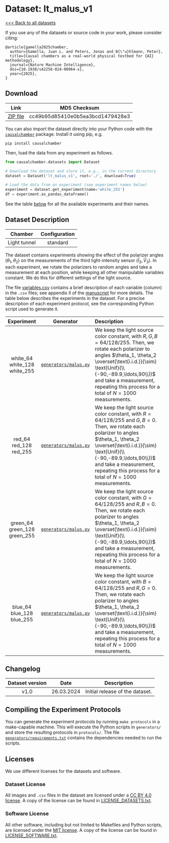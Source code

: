 # Dataset: lt\_malus\_v1

[<<< Back to all datasets](https://github.com/juangamella/causal-chamber)

If you use any of the datasets or source code in your work, please consider citing:

```
﻿@article{gamella2025chamber,
  author={Gamella, Juan L. and Peters, Jonas and B{\"u}hlmann, Peter},
  title={Causal chambers as a real-world physical testbed for {AI} methodology},
  journal={Nature Machine Intelligence},
  doi={10.1038/s42256-024-00964-x},
  year={2025},
}
```

## Download

| Link     | MD5 Checksum                     |
|:--------:|:--------------------------------:|
| [ZIP file](https://causalchamber.s3.eu-central-1.amazonaws.com/downloadables/lt_malus_v1.zip) | cc49b95d85410e0b5ea3bcd1479428e3 |

You can also import the dataset directly into your Python code with the [`causalchamber`](https://pypi.org/project/causalchamber/) package. Install it using pip, e.g.

```
pip install causalchamber
```

Then, load the data from any experiment as follows.

```python
from causalchamber.datasets import Dataset

# Download the dataset and store it, e.g., in the current directory
dataset = Dataset('lt_malus_v1', root='./', download=True)

# Load the data from an experiment (see experiment names below)
experiment = dataset.get_experiment(name='white_255')
df = experiment.as_pandas_dataframe()
```

See the table [below](#dataset-description) for all the available experiments and their names.

## Dataset Description

| Chamber      | Configuration |
|:------------:|:-------------:|
| Light tunnel | standard      |

The dataset contains experiments showing the effect of the polarizer angles ($\theta_1, \theta_2$) on the measurements of the third light-intensity sensor ($\tilde{I}_3, \tilde{V}_3$). In each experiment, we rotate the polarizers to random angles and take a measurement at each position, while keeping all other manipulable variables constant. We do this for different settings of the light source.

The file [variables.csv](variables.csv) contains a brief description of each variable (column) in the `.csv` files; see appendix II of the [manuscript](https://arxiv.org/pdf/2404.11341.pdf) for more details. The table below describes the experiments in the dataset. For a precise description of each experiment protocol, see the corresponding Python script used to generate it.

| Experiment | Generator | Description |
|:----------------------:|:---------:|:------------|
|   white\_64<br>white\_128<br>white\_255  | [`generators/malus.py`](generators/malus.py) | We keep the light source color constant, with $R,G,B=64/128/255$. Then, we rotate each polarizer to angles $\theta_1, \theta_2 \overset{\text{i.i.d.}}{\sim} \text{Unif}(\\{-90,-89.9,\ldots,90\\})$ and take a measurement, repeating this process for a total of $N=1000$ measurements. |
|   red\_64<br>red\_128<br>red\_255  | [`generators/malus.py`](generators/malus.py) | We keep the light source color constant, with $R=64/128/255$ and $G,B=0$. Then, we rotate each polarizer to angles $\theta_1, \theta_2 \overset{\text{i.i.d.}}{\sim} \text{Unif}(\\{-90,-89.9,\ldots,90\\})$ and take a measurement, repeating this process for a total of $N=1000$ measurements. |
|   green\_64<br>green\_128<br>green\_255  | [`generators/malus.py`](generators/malus.py) | We keep the light source color constant, with $G=64/128/255$ and $R,B=0$. Then, we rotate each polarizer to angles $\theta_1, \theta_2 \overset{\text{i.i.d.}}{\sim} \text{Unif}(\\{-90,-89.9,\ldots,90\\})$ and take a measurement, repeating this process for a total of $N=1000$ measurements. |
|   blue\_64<br>blue\_128<br>blue\_255  | [`generators/malus.py`](generators/malus.py) | We keep the light source color constant, with $B=64/128/255$ and $R,G=0$. Then, we rotate each polarizer to angles $\theta_1, \theta_2 \overset{\text{i.i.d.}}{\sim} \text{Unif}(\\{-90,-89.9,\ldots,90\\})$ and take a measurement, repeating this process for a total of $N=1000$ measurements. |


## Changelog

| Dataset version | Date       | Description                     |
|:---------------:|:----------:|:-------------------------------:|
| v1.0            | 26.03.2024 | Initial release of the dataset. |

## Compiling the Experiment Protocols

You can generate the experiment protocols by running `make protocols` in a make-capable machine. This will execute the Python scripts in `generators/` and store the resulting protocols in `protocols/`. The file [`generators/requirements.txt`](generators/requirements.txt) contains the dependencies needed to run the scripts.


## Licenses

We use different licenses for the datasets and software.

### Dataset License

All images and `.csv` files in the dataset are licensed under a [CC BY 4.0 license](https://creativecommons.org/licenses/by/4.0/). A copy of the license can be found in [LICENSE_DATASETS.txt](LICENSE_DATASETS.txt).

### Software License

All other software, including but not limited to Makefiles and Python scripts, are licensed under the [MIT license](https://opensource.org/license/mit/). A copy of the license can be found in [LICENSE_SOFTWARE.txt](LICENSE_SOFTWARE.txt).

